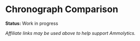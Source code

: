 # Chronograph Comparison

**Status:** Work in progress






_Affiliate links may be used above to help support Ammolytics._
